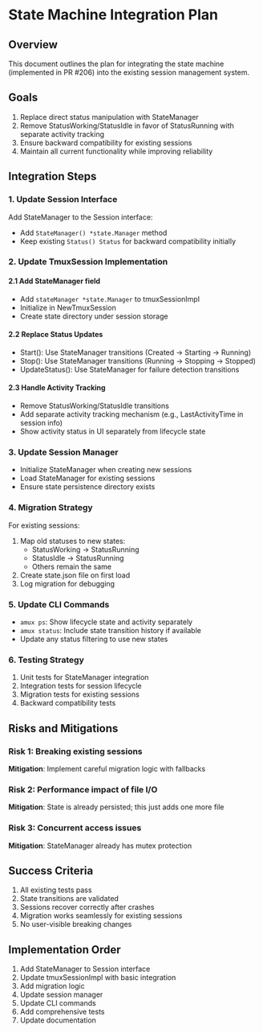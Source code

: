 # State Machine Integration Plan

## Overview

This document outlines the plan for integrating the state machine (implemented in PR #206) into the existing session management system.

## Goals

1. Replace direct status manipulation with StateManager
2. Remove StatusWorking/StatusIdle in favor of StatusRunning with separate activity tracking
3. Ensure backward compatibility for existing sessions
4. Maintain all current functionality while improving reliability

## Integration Steps

### 1. Update Session Interface

Add StateManager to the Session interface:

- Add `StateManager() *state.Manager` method
- Keep existing `Status() Status` for backward compatibility initially

### 2. Update TmuxSession Implementation

#### 2.1 Add StateManager field

- Add `stateManager *state.Manager` to tmuxSessionImpl
- Initialize in NewTmuxSession
- Create state directory under session storage

#### 2.2 Replace Status Updates

- Start(): Use StateManager transitions (Created → Starting → Running)
- Stop(): Use StateManager transitions (Running → Stopping → Stopped)
- UpdateStatus(): Use StateManager for failure detection transitions

#### 2.3 Handle Activity Tracking

- Remove StatusWorking/StatusIdle transitions
- Add separate activity tracking mechanism (e.g., LastActivityTime in session info)
- Show activity status in UI separately from lifecycle state

### 3. Update Session Manager

- Initialize StateManager when creating new sessions
- Load StateManager for existing sessions
- Ensure state persistence directory exists

### 4. Migration Strategy

For existing sessions:

1. Map old statuses to new states:
   - StatusWorking → StatusRunning
   - StatusIdle → StatusRunning
   - Others remain the same
2. Create state.json file on first load
3. Log migration for debugging

### 5. Update CLI Commands

- `amux ps`: Show lifecycle state and activity separately
- `amux status`: Include state transition history if available
- Update any status filtering to use new states

### 6. Testing Strategy

1. Unit tests for StateManager integration
2. Integration tests for session lifecycle
3. Migration tests for existing sessions
4. Backward compatibility tests

## Risks and Mitigations

### Risk 1: Breaking existing sessions

**Mitigation**: Implement careful migration logic with fallbacks

### Risk 2: Performance impact of file I/O

**Mitigation**: State is already persisted; this just adds one more file

### Risk 3: Concurrent access issues

**Mitigation**: StateManager already has mutex protection

## Success Criteria

1. All existing tests pass
2. State transitions are validated
3. Sessions recover correctly after crashes
4. Migration works seamlessly for existing sessions
5. No user-visible breaking changes

## Implementation Order

1. Add StateManager to Session interface
2. Update tmuxSessionImpl with basic integration
3. Add migration logic
4. Update session manager
5. Update CLI commands
6. Add comprehensive tests
7. Update documentation

